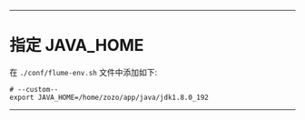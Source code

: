 
---

# 指定 JAVA_HOME

在 `./conf/flume-env.sh` 文件中添加如下:
```properties
# --custom--
export JAVA_HOME=/home/zozo/app/java/jdk1.8.0_192
```

---

